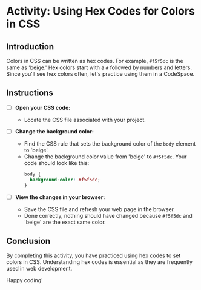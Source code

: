 # Activity: Using Hex Codes for Colors in CSS

## Introduction
Colors in CSS can be written as hex codes. For example, `#f5f5dc` is the same as 'beige.' Hex colors start with a `#` followed by numbers and letters. Since you'll see hex colors often, let's practice using them in a CodeSpace.

## Instructions

- [ ] **Open your CSS code:**
  - Locate the CSS file associated with your project.
   
- [ ] **Change the background color:**
  - Find the CSS rule that sets the background color of the `body` element to 'beige'.
  - Change the background color value from 'beige' to `#f5f5dc`. Your code should look like this:
    ```css
    body {
      background-color: #f5f5dc;
    }
    ```

- [ ] **View the changes in your browser:**
  - Save the CSS file and refresh your web page in the browser.
  - Done correctly, nothing should have changed because `#f5f5dc` and 'beige' are the exact same color.

## Conclusion
By completing this activity, you have practiced using hex codes to set colors in CSS. Understanding hex codes is essential as they are frequently used in web development.

Happy coding!